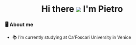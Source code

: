 <h1 align="center">
    Hi there 
    <img src="https://media.giphy.com/media/hvRJCLFzcasrR4ia7z/giphy.gif" width="30px"/>
    I'm Pietro
</h1>

<!--<div id="badges" align="center">
  <!--<img src="res/foxhound.png" width="400"/>
  <!--<img src="https://komarev.com/ghpvc/?username=Visco01&style=flat-square&color=blue" alt=""/>-->
<!--</div>

<!--
<hr>

**Visco01/Visco01** is a ✨ _special_ ✨ repository because its `README.md` (this file) appears on your GitHub profile.

Here are some ideas to get you started:
- ⚡ Fun fact: ...
<!--- 🎮 Favourite videogames: Metal Gear Solid, The last of us, Dark Souls-->

### 🖥 About me

- 📚 I’m currently studying at Ca'Foscari University in Venice
<!-- - 🔭 I’m currently working on MyLocalBooking Android app__>
- 🌱 I’m currently learning [Ruby on Rails](https://rubyonrails.org)
- 🤩 [Emacs](https://www.gnu.org/software/emacs/) enthusiast
- 🍎 MacOS user
- 📫 Read more about me at my [personal website](https://visco01.github.io)

<hr>

### ⌨️ Languages

<div>
  <img src="https://github.com/devicons/devicon/blob/master/icons/c/c-original.svg" width="40" height="40"/>&nbsp;
  <img src="https://raw.githubusercontent.com/devicons/devicon/master/icons/cplusplus/cplusplus-original.svg" width="40" height="40"/>&nbsp;
  <img src="https://github.com/devicons/devicon/blob/master/icons/java/java-original-wordmark.svg" width="40" height="40"/>&nbsp;
  <img src="https://github.com/devicons/devicon/blob/master/icons/ruby/ruby-original.svg" width="40" height="40"/>&nbsp;
  <img src="https://github.com/devicons/devicon/blob/master/icons/csharp/csharp-original.svg" width="40" height="40"/>&nbsp;
  <img src="https://github.com/devicons/devicon/blob/master/icons/perl/perl-original.svg" width="40" height="40"/>&nbsp;
  <img src="https://github.com/devicons/devicon/blob/master/icons/javascript/javascript-original.svg" width="40" height="40"/>&nbsp;
  <img src="https://github.com/devicons/devicon/blob/master/icons/python/python-original.svg" width="40" height="40"/>&nbsp;
  <img src="https://github.com/devicons/devicon/blob/master/icons/php/php-original.svg" width="40" height="40"/>&nbsp;
  <img src="https://github.com/devicons/devicon/blob/master/icons/mysql/mysql-original.svg" width="40" height="40"/>&nbsp;
  <img src="https://github.com/devicons/devicon/blob/master/icons/html5/html5-original.svg" width="40" height="40"/>&nbsp;
  <img src="https://github.com/devicons/devicon/blob/master/icons/css3/css3-original.svg" width="40" height="40"/>&nbsp;
</div>

<hr>

### :hammer_and_wrench: Frameworks & Libraries

<div>
  <img src="https://github.com/devicons/devicon/blob/master/icons/bootstrap/bootstrap-original.svg" width="40" height="40"/>&nbsp;
  <img src="https://github.com/devicons/devicon/blob/master/icons/jquery/jquery-original.svg" width="40" height="40"/>&nbsp;
  <img src="https://github.com/devicons/devicon/blob/master/icons/rails/rails-plain-wordmark.svg" width="40" height="40"/>&nbsp;
  <img src="https://github.com/devicons/devicon/blob/master/icons/react/react-original.svg" width="40" height="40"/>&nbsp;
  <img src="https://github.com/devicons/devicon/blob/master/icons/sqlalchemy/sqlalchemy-original.svg" width="40" height="40"/>&nbsp;
  <img src="https://github.com/devicons/devicon/blob/master/icons/flask/flask-original-wordmark.svg" width="40" height="40"/>&nbsp;
  <img src="https://github.com/devicons/devicon/blob/master/icons/nodejs/nodejs-original.svg" width="40" height="40"/>&nbsp;
</div

<hr><hr>

### ⚙️ Other tools

<div>
  <img src="https://github.com/devicons/devicon/blob/master/icons/git/git-original.svg" width="40" height="40"/>&nbsp;
  <img src="https://github.com/devicons/devicon/blob/master/icons/docker/docker-original.svg" width="40" height="40"/>&nbsp;
  <img src="http://icons.iconarchive.com/icons/blackvariant/button-ui-requests-6/1024/Emacs-icon.png" width="40" height="40"/>&nbsp;
  <img src="https://github.com/devicons/devicon/blob/master/icons/androidstudio/androidstudio-original.svg" width="40" height="40"/>&nbsp;
</div

<hr><hr>

### :fire: My Stats

<div>
  <p><img align="center" src="https://github-readme-streak-stats.herokuapp.com/?user=visco01&theme=dark" alt="visco01" /></p>
</div>

<div>
  <p>&nbsp;<img align="center" src="https://github-readme-stats.vercel.app/api?username=visco01&show_icons=true&theme=dark&locale=en" alt="visco01" /></p>
</div>

<div>
  <p><img align="left" src="https://github-readme-stats.vercel.app/api/top-langs?username=visco01&show_icons=true&theme=dark&locale=en&layout=compact" alt="visco01" /></p>
</div>



